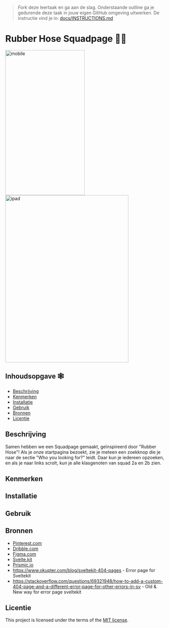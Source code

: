 > _Fork_ deze leertaak en ga aan de slag. Onderstaande outline ga je gedurende deze taak in jouw eigen GitHub omgeving uitwerken. De instructie vind je in: [docs/INSTRUCTIONS.md](docs/INSTRUCTIONS.md)

# Rubber Hose Squadpage 💭👀

 <img src="https://github.com/Tolga1999/your-tribe-for-life-squad-page/assets/112861555/27b61a64-db02-4741-9c2e-74b4d3109f0f" alt="mobile" width="250" height="455">
 
 <img src="https://github.com/Tolga1999/your-tribe-for-life-squad-page/assets/112861555/a9712103-f26e-4aa2-9ad7-e29441c96f49" alt="ipad" width="388" height="525">

## Inhoudsopgave 🕸️

  * [Beschrijving](#beschrijving)
  * [Kenmerken](#kenmerken)
  * [Installatie](#installatie)
  * [Gebruik](#gebruik)
  * [Bronnen](#bronnen)
  * [Licentie](#licentie)

## Beschrijving
Samen hebben we een Squadpage gemaakt, geïnspireerd door "Rubber Hose"! Als je onze startpagina bezoekt, zie je meteen een zoekknop die je naar de sectie "Who you looking for?" leidt. Daar kun je iedereen opzoeken, en als je naar links scrolt, kun je alle klasgenoten van squad 2a en 2b zien.

## Kenmerken
<!-- Bij Kenmerken staat welke technieken zijn gebruikt en hoe. Wat is de HTML structuur? Wat zijn de belangrijkste dingen in CSS? Wat is er met Javascript gedaan en hoe? Misschien heb je een framwork of library gebruikt? -->

## Installatie

## Gebruik

## Bronnen
* [Pinterest.com](https://nl.pinterest.com/)
* [Dribble.com](https://dribbble.com/Marwahxx/collections/6784025-Rubber-Hose)
* [Figma.com](https://www.figma.com/file/lAsWm7xVXpMeN2DcTUPozN/Untitled?type=design&node-id=0-1&mode=design&t=7nFhMFQcl127rr3a-0)
* [Svelte.kit](https://kit.svelte.dev/)
* [Prismic.io](https://prismic.io/docs)
* https://www.okupter.com/blog/sveltekit-404-pages - Error page for Sveltekit
* https://stackoverflow.com/questions/69321948/how-to-add-a-custom-404-page-and-a-different-error-page-for-other-errors-in-sv - Old & New way for error page sveltekit

## Licentie

This project is licensed under the terms of the [MIT license](./LICENSE).
